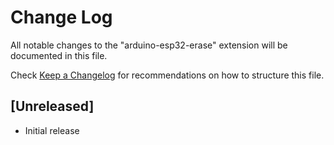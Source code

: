 # Change Log

All notable changes to the "arduino-esp32-erase" extension will be documented in this file.

Check [Keep a Changelog](http://keepachangelog.com/) for recommendations on how to structure this file.

## [Unreleased]

- Initial release